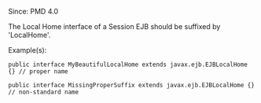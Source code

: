 Since: PMD 4.0

The Local Home interface of a Session EJB should be suffixed by 'LocalHome'.

Example(s):
```
public interface MyBeautifulLocalHome extends javax.ejb.EJBLocalHome {} // proper name

public interface MissingProperSuffix extends javax.ejb.EJBLocalHome {}  // non-standard name
```
